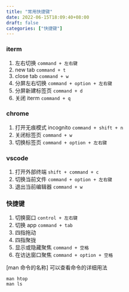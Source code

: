 ```yaml
---
title: "常用快捷键"
date: 2022-06-15T18:09:40+08:00
draft: false
categories: ["快捷键"]
---
```


### iterm

1. 左右切换 `command + 左右键`
2. new tab `command + t`
3. close tab `command + w`
4. 分屏左右切换 `command + option + 左右键`
5. 分屏新建标签页 `command + d`
6. 关闭 iterm `command + q`

### chrome

1. 打开无痕模式 incognito `command + shift + n`
2. 关闭标签页 `command + w`
3. 切换标签页 `command + option + 左右键`

### vscode

1. 打开外部终端 `shift + command + c`
2. 切换当前文件 `command + option + 左右键`
3. 退出当前编辑器 `command + w`

### 快捷键

1. 切换窗口 `control + 左右键`
2. 切换 app `command + tab`
3. 四指拖动
4. 四指聚拢
5. 显示或隐藏聚焦 `command + 空格`
6. 在访达窗口聚焦 `command + option + 空格`

[man 命令的名称] 可以查看命令的详细用法

```
man htop
man ls
```

